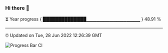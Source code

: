 ### Hi there 👋

⏳ Year progress { ██████████████▁▁▁▁▁▁▁▁▁▁▁▁▁▁▁▁ } 48.91 %

---

⏰ Updated on Tue, 28 Jun 2022 12:26:39 GMT

![Progress Bar CI](https://github.com/liununu/liununu/workflows/Progress%20Bar%20CI/badge.svg)
